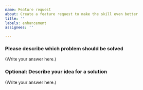 ```yaml
---
name: Feature request
about: Create a feature request to make the skill even better
title: ''
labels: enhancement
assignees: ''

---
```


### Please describe which problem should be solved

[comment]: <> (A short and precise description of what problem the feature is supposed to address.)

(Write your answer here.)

### Optional: Describe your idea for a solution

[comment]: <> (A short and precise description of how to solve the above problem.)

(Write your answer here.)
